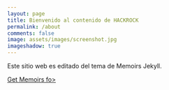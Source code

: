 ```yaml
---
layout: page
title: Bienvenido al contenido de HACKROCK
permalink: /about
comments: false  
image: assets/images/screenshot.jpg
imageshadow: true
---
```


Este sitio web es editado del tema de Memoirs Jekyll. 

<a target="_blank" href="https://bootstrapstarter.com/jekyll-theme-memoirs/" class="btn btn-dark"> Get Memoirs fo>

